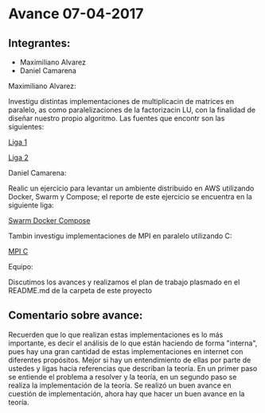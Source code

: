 # Avance 07-04-2017

## Integrantes:

* Maximiliano Alvarez
* Daniel Camarena

Maximiliano Alvarez:

Investigu distintas implementaciones de multiplicacin de matrices en paralelo, as como paralelizaciones de la factorizacin LU, con la finalidad de diseñar nuestro
propio algoritmo.
Las fuentes que encontr son las siguientes:

[Liga 1](https://github.com/adilansari/luDecomposition/blob/master/MPI/lu_mpi.c)

[Liga 2](https://github.com/puneetar/Parallel-LU-Factorization-with-OpenMP-MPI/blob/master/MPI/MPI.c)

Daniel Camarena:

Realic un ejercicio para levantar un ambiente distribuido en AWS utilizando Docker, Swarm y Compose; el reporte
de este ejercicio se encuentra en la siguiente liga:

[Swarm Docker Compose](SwarmDockerCompose.md)

Tambin investigu implementaciones de MPI en paralelo utilizando C:

[MPI C](MatrixMult_MPI.c)

Equipo:

Discutimos los avances y realizamos el plan de trabajo plasmado en el README.md de la carpeta de este proyecto

## Comentario sobre avance:

Recuerden que lo que realizan estas implementaciones es lo más importante, es decir el análisis de lo que están haciendo de forma "interna", pues hay una gran cantidad de estas implementaciones en internet con diferentes propósitos. Mejor si hay un entendimiento de ellas por parte de ustedes y ligas hacia referencias que describan la teoría. En un primer paso se entiende el problema a resolver y la teoría, en un segundo paso se realiza la implementación de la teoría. Se realizó un buen avance en cuestión de implementación, ahora hay que hacer un buen avance en la teoría.

